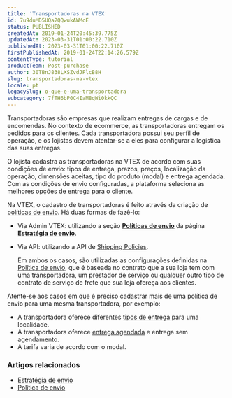 ```yaml
---
title: 'Transportadoras na VTEX'
id: 7u9duMD5UQa2QQwukAWMcE
status: PUBLISHED
createdAt: 2019-01-24T20:45:39.775Z
updatedAt: 2023-03-31T01:00:22.710Z
publishedAt: 2023-03-31T01:00:22.710Z
firstPublishedAt: 2019-01-24T22:14:26.579Z
contentType: tutorial
productTeam: Post-purchase
author: 30TBnJ838LXSZvdJFlcB8H
slug: transportadoras-na-vtex
locale: pt
legacySlug: o-que-e-uma-transportadora
subcategory: 7fTH6bP0C4IaM8qWi0kkQC
---
```


Transportadoras são empresas que realizam entregas de cargas e de encomendas. No contexto de ecommerce, as transportadoras entregam os pedidos para os clientes. Cada transportadora possui seu perfil de operação, e os lojistas devem atentar-se a eles para configurar a logística das suas entregas.

O lojista cadastra as transportadoras na VTEX de acordo com suas condições de envio: tipos de entrega, prazos, preços, localização da operação, dimensões aceitas, tipo do produto (modal) e entrega agendada. Com as condições de envio configuradas, a plataforma seleciona as melhores opções de entrega para o cliente. 

Na VTEX, o cadastro de transportadoras é feito através da criação de [políticas de envio](https://help.vtex.com/pt/tutorial/politica-de-envio--tutorials_140#). Há duas formas de fazê-lo:

* Via Admin VTEX: utilizando a seção **[Políticas de envio](https://help.vtex.com/pt/tutorial/politica-de-envio--tutorials_140)** da página  **[Estratégia de envio](https://help.vtex.com/pt/tutorial/estrategia-de-envio--58vLBDbjYVQzJ6rRc5QNz3)**. 
* Via API: utilizando a API de [Shipping Policies](https://developers.vtex.com/docs/api-reference/logistics-api#post-/api/logistics/pvt/shipping-policies).

    Em ambos os casos, são utilizadas as configurações definidas na [Política de envio](https://help.vtex.com/pt/tutorial/politica-de-envio--tutorials_140), que é baseada no contrato que a sua loja tem com uma transportadora, um prestador de serviço ou qualquer outro tipo de contrato de serviço de frete que sua loja ofereça aos clientes.

Atente-se aos casos em que é preciso cadastrar mais de uma política de envio para uma mesma transportadora, por exemplo:

* A transportadora oferece diferentes [tipos de entrega ](https://help.vtex.com/pt/tutorial/como-funciona-o-tipo-de-entrega--tutorials_126)para uma localidade.
* A transportadora oferece [entrega agendada](https://help.vtex.com/pt/tutorial/entrega-agendada--22g3HAVCGLFiU7xugShOBi) e entrega sem agendamento.
* A tarifa varia de acordo com o modal.

### Artigos relacionados
- [Estratégia de envio](https://help.vtex.com/pt/tutorial/estrategia-de-envio--58vLBDbjYVQzJ6rRc5QNz3)
- [Política de envio](https://help.vtex.com/pt/tutorial/politica-de-envio--tutorials_140)
